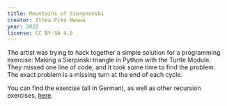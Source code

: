 ```yaml
---
title: Mountains of Sierpnonski
creator: Ithea Piko Nwawa
year: 2022
license: CC BY-SA 4.0
---
```


The artist was trying to hack together a simple solution for a programming exercise: Making a Sierpinski triangle in Python with the Turtle Module. They missed one line of code, and it took some time to find the problem. The exact problem is a missing turn at the end of each cycle.

You can find the exercise (all in German), as well as other recursion exercises, [here](https://www.inf-schule.de/algorithmen/rekursivealgorithmen/selbstaehnlichkeit/uebungen).
